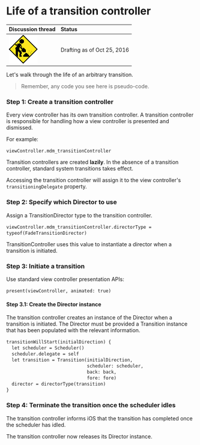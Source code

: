 # Life of a transition controller

| Discussion thread | Status |
|:------------------|:-------|
| ![](../../../../../_assets/under-construction-flashing-barracade-animation.gif) | Drafting as of Oct 25, 2016 |

Let's walk through the life of an arbitrary transition.

> Remember, any code you see here is pseudo-code.

### Step 1: Create a transition controller

Every view controller has its own transition controller. A transition controller is responsible for handling how a view controller is presented and dismissed.

For example:

```
viewController.mdm_transitionController
```

Transition controllers are created **lazily**. In the absence of a transition controller, standard system transitions takes effect.

Accessing the transition controller will assign it to the view controller's `transitioningDelegate` property.

### Step 2: Specify which Director to use

Assign a TransitionDirector type to the transition controller.

```
viewController.mdm_transitionController.directorType = typeof(FadeTransitionDirector)
```

TransitionController uses this value to instantiate a director when a transition is initiated.

### Step 3: Initiate a transition

Use standard view controller presentation APIs:

```
present(viewController, animated: true)
```

#### Step 3.1: Create the Director instance

The transition controller creates an instance of the Director when a transition is initiated. The Director must be provided a Transition instance that has been populated with the relevant information.

```
transitionWillStart(initialDirection) {
  let scheduler = Scheduler()
  scheduler.delegate = self
  let transition = Transition(initialDirection,
                              scheduler: scheduler,
                              back: back,
                              fore: fore)
  director = directorType(transition)
}
```

### Step 4: Terminate the transition once the scheduler idles

The transition controller informs iOS that the transition has completed once the scheduler has idled.

The transition controller now releases its Director instance.
